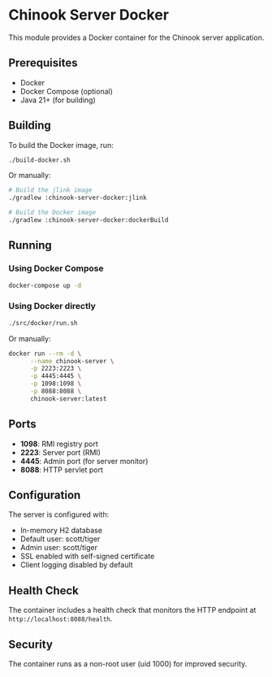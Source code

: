 # Chinook Server Docker

This module provides a Docker container for the Chinook server application.

## Prerequisites

- Docker
- Docker Compose (optional)
- Java 21+ (for building)

## Building

To build the Docker image, run:

```bash
./build-docker.sh
```

Or manually:

```bash
# Build the jlink image
./gradlew :chinook-server-docker:jlink

# Build the Docker image
./gradlew :chinook-server-docker:dockerBuild
```

## Running

### Using Docker Compose

```bash
docker-compose up -d
```

### Using Docker directly

```bash
./src/docker/run.sh
```

Or manually:

```bash
docker run --rm -d \
      --name chinook-server \
      -p 2223:2223 \
      -p 4445:4445 \
      -p 1098:1098 \
      -p 8088:8088 \
      chinook-server:latest
```

## Ports

- **1098**: RMI registry port
- **2223**: Server port (RMI)
- **4445**: Admin port (for server monitor)
- **8088**: HTTP servlet port

## Configuration

The server is configured with:
- In-memory H2 database
- Default user: scott/tiger
- Admin user: scott/tiger
- SSL enabled with self-signed certificate
- Client logging disabled by default

## Health Check

The container includes a health check that monitors the HTTP endpoint at `http://localhost:8088/health`.

## Security

The container runs as a non-root user (uid 1000) for improved security.
